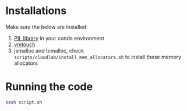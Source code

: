 # Installations

Make sure the below are installed:

1. [PIL library](https://anaconda.org/anaconda/pillow) in your conda environment
2. [vmtouch](https://ubuntu.pkgs.org/20.04/ubuntu-universe-amd64/vmtouch_1.3.1-1_amd64.deb.html)
3. jemalloc and tcmalloc, check `scripts/cloudlab/install_mem_allocators.sh` to install these memory allocators

# Running the code

```bash
bash script.sh
```
